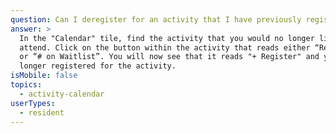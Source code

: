 ```yaml
---
question: Can I deregister for an activity that I have previously registered for?
answer: >
  In the "Calendar" tile, find the activity that you would no longer like to
  attend. Click on the button within the activity that reads either “Registered”
  or “# on Waitlist”. You will now see that it reads "+ Register" and you are no
  longer registered for the activity.
isMobile: false
topics:
  - activity-calendar
userTypes:
  - resident
---
```

